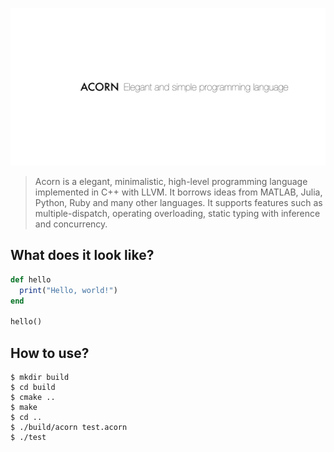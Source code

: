![Acorn - Elegant and Simple Programming Language](logo.png)

> Acorn is a elegant, minimalistic, high-level programming language implemented
> in C++ with LLVM. It borrows ideas from MATLAB, Julia, Python, Ruby and many
> other languages. It supports features such as multiple-dispatch, operating
> overloading, static typing with inference and concurrency.

## What does it look like?

```ruby
def hello
  print("Hello, world!")
end

hello()
```

## How to use?

    $ mkdir build
    $ cd build
    $ cmake ..
    $ make
    $ cd ..
    $ ./build/acorn test.acorn
    $ ./test
